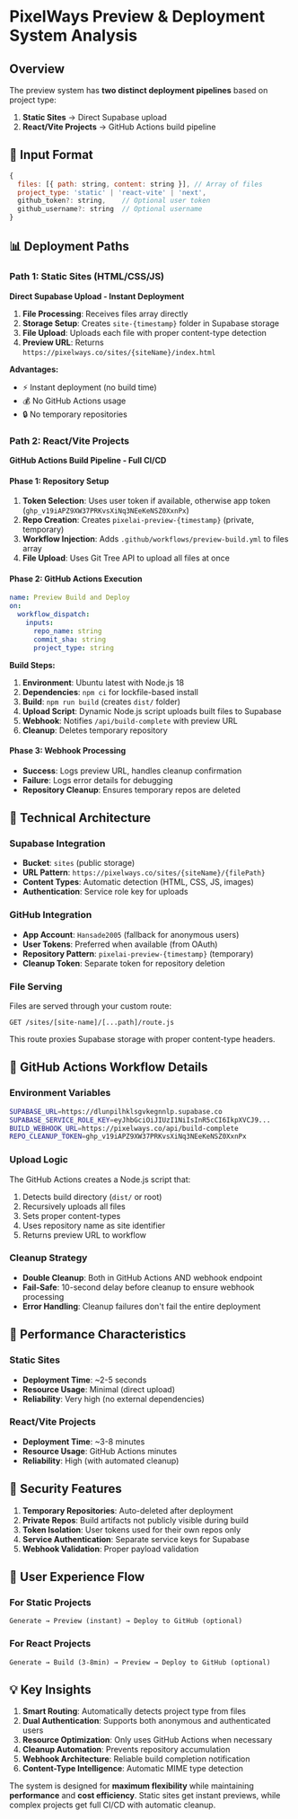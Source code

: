 # PixelWays Preview & Deployment System Analysis

## Overview
The preview system has **two distinct deployment pipelines** based on project type:

1. **Static Sites** → Direct Supabase upload
2. **React/Vite Projects** → GitHub Actions build pipeline

## 🎯 Input Format
```javascript
{
  files: [{ path: string, content: string }], // Array of files
  project_type: 'static' | 'react-vite' | 'next',
  github_token?: string,    // Optional user token
  github_username?: string  // Optional username
}
```

## 📊 Deployment Paths

### Path 1: Static Sites (HTML/CSS/JS)
**Direct Supabase Upload - Instant Deployment**

1. **File Processing**: Receives files array directly
2. **Storage Setup**: Creates `site-{timestamp}` folder in Supabase storage
3. **File Upload**: Uploads each file with proper content-type detection
4. **Preview URL**: Returns `https://pixelways.co/sites/{siteName}/index.html`

**Advantages:**
- ⚡ Instant deployment (no build time)
- 💰 No GitHub Actions usage
- 🔒 No temporary repositories

### Path 2: React/Vite Projects
**GitHub Actions Build Pipeline - Full CI/CD**

#### Phase 1: Repository Setup
1. **Token Selection**: Uses user token if available, otherwise app token (`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`)
2. **Repo Creation**: Creates `pixelai-preview-{timestamp}` (private, temporary)
3. **Workflow Injection**: Adds `.github/workflows/preview-build.yml` to files array
4. **File Upload**: Uses Git Tree API to upload all files at once

#### Phase 2: GitHub Actions Execution
```yaml
name: Preview Build and Deploy
on:
  workflow_dispatch:
    inputs:
      repo_name: string
      commit_sha: string  
      project_type: string
```

**Build Steps:**
1. **Environment**: Ubuntu latest with Node.js 18
2. **Dependencies**: `npm ci` for lockfile-based install
3. **Build**: `npm run build` (creates `dist/` folder)
4. **Upload Script**: Dynamic Node.js script uploads built files to Supabase
5. **Webhook**: Notifies `/api/build-complete` with preview URL
6. **Cleanup**: Deletes temporary repository

#### Phase 3: Webhook Processing
- **Success**: Logs preview URL, handles cleanup confirmation
- **Failure**: Logs error details for debugging
- **Repository Cleanup**: Ensures temporary repos are deleted

## 🔧 Technical Architecture

### Supabase Integration
- **Bucket**: `sites` (public storage)
- **URL Pattern**: `https://pixelways.co/sites/{siteName}/{filePath}`
- **Content Types**: Automatic detection (HTML, CSS, JS, images)
- **Authentication**: Service role key for uploads

### GitHub Integration
- **App Account**: `Hansade2005` (fallback for anonymous users)
- **User Tokens**: Preferred when available (from OAuth)
- **Repository Pattern**: `pixelai-preview-{timestamp}` (temporary)
- **Cleanup Token**: Separate token for repository deletion

### File Serving
Files are served through your custom route:
```
GET /sites/[site-name]/[...path]/route.js
```
This route proxies Supabase storage with proper content-type headers.

## 🔄 GitHub Actions Workflow Details

### Environment Variables
```bash
SUPABASE_URL=https://dlunpilhklsgvkegnnlp.supabase.co
SUPABASE_SERVICE_ROLE_KEY=eyJhbGciOiJIUzI1NiIsInR5cCI6IkpXVCJ9...
BUILD_WEBHOOK_URL=https://pixelways.co/api/build-complete
REPO_CLEANUP_TOKEN=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
```

### Upload Logic
The GitHub Actions creates a Node.js script that:
1. Detects build directory (`dist/` or root)
2. Recursively uploads all files
3. Sets proper content-types
4. Uses repository name as site identifier
5. Returns preview URL to workflow

### Cleanup Strategy
- **Double Cleanup**: Both in GitHub Actions AND webhook endpoint
- **Fail-Safe**: 10-second delay before cleanup to ensure webhook processing
- **Error Handling**: Cleanup failures don't fail the entire deployment

## 🚀 Performance Characteristics

### Static Sites
- **Deployment Time**: ~2-5 seconds
- **Resource Usage**: Minimal (direct upload)
- **Reliability**: Very high (no external dependencies)

### React/Vite Projects  
- **Deployment Time**: ~3-8 minutes
- **Resource Usage**: GitHub Actions minutes
- **Reliability**: High (with automated cleanup)

## 🔐 Security Features

1. **Temporary Repositories**: Auto-deleted after deployment
2. **Private Repos**: Build artifacts not publicly visible during build
3. **Token Isolation**: User tokens used for their own repos only
4. **Service Authentication**: Separate service keys for Supabase
5. **Webhook Validation**: Proper payload validation

## 🎯 User Experience Flow

### For Static Projects
```
Generate → Preview (instant) → Deploy to GitHub (optional)
```

### For React Projects
```
Generate → Build (3-8min) → Preview → Deploy to GitHub (optional)
```

## 💡 Key Insights

1. **Smart Routing**: Automatically detects project type from files
2. **Dual Authentication**: Supports both anonymous and authenticated users
3. **Resource Optimization**: Only uses GitHub Actions when necessary
4. **Cleanup Automation**: Prevents repository accumulation
5. **Webhook Architecture**: Reliable build completion notification
6. **Content-Type Intelligence**: Automatic MIME type detection

The system is designed for **maximum flexibility** while maintaining **performance** and **cost efficiency**. Static sites get instant previews, while complex projects get full CI/CD with automatic cleanup.
